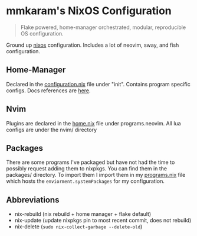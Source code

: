 # mmkaram's NixOS Configuration
> Flake powered, home-manager orchestrated, modular, reproducible OS configuration.

Ground up [nixos](https://www.nixos.org) configuration. Includes a lot of neovim, sway, and fish configuration.

<!-- TOC -->

<!-- - [Home Manager](#Home-Manager) -->
<!-- - [Nvim](#Nvim) -->
<!-- - [Abbreviations](#Abbreviations) -->

<!-- /TOC -->

## Home-Manager

Declared in the [configuration.nix](configuration.nix) file under "init". Contains program specific configs. Docs references are [here](https://home-manager-options.extranix.com).

## Nvim

Plugins are declared in the [home.nix](home.nix) file under programs.neovim. All lua configs are under the nvim/ directory

## Packages

There are some programs I've packaged but have not had the time to possibly request adding them to nixpkgs. You can find them in the packages/ directory. To import them I import them in my [programs.nix](programs.nix) file which hosts the `enviorment.systemPackages` for my configuration.

## Abbreviations
- nix-rebuild (nix rebuild + home manager + flake default)
- nix-update (update nixpkgs pin to most recent commit, does not rebuild)
- nix-delete (`sudo nix-collect-garbage --delete-old`)

